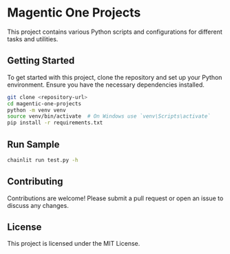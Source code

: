# Magentic One Projects

This project contains various Python scripts and configurations for different tasks and utilities.

## Getting Started

To get started with this project, clone the repository and set up your Python environment. Ensure you have the necessary dependencies installed.

```bash
git clone <repository-url>
cd magentic-one-projects
python -m venv venv
source venv/bin/activate  # On Windows use `venv\Scripts\activate`
pip install -r requirements.txt
```


## Run Sample
```bash
chainlit run test.py -h
```

## Contributing

Contributions are welcome! Please submit a pull request or open an issue to discuss any changes.

## License

This project is licensed under the MIT License.
